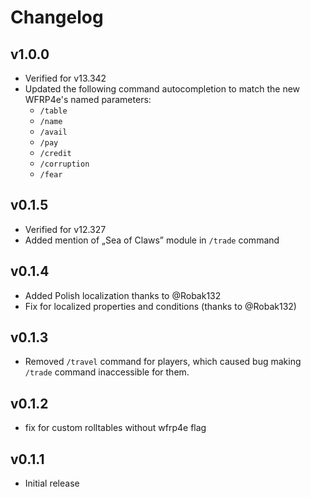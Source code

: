 # Changelog

## v1.0.0
* Verified for v13.342
* Updated the following command autocompletion to match the new WFRP4e's named parameters:
  * `/table`
  * `/name`
  * `/avail`
  * `/pay`
  * `/credit`
  * `/corruption`
  * `/fear`

## v0.1.5
* Verified for v12.327
* Added mention of „Sea of Claws” module in `/trade` command

## v0.1.4
* Added Polish localization thanks to @Robak132
* Fix for localized properties and conditions (thanks to @Robak132)

## v0.1.3
* Removed `/travel` command for players, which caused bug making `/trade` command inaccessible for them.

## v0.1.2
* fix for custom rolltables without wfrp4e flag

## v0.1.1
* Initial release
